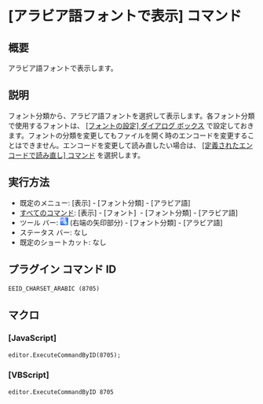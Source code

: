 # \[アラビア語フォントで表示\] コマンド

## 概要

アラビア語フォントで表示します。

## 説明

フォント分類から、アラビア語フォントを選択して表示します。各フォント分類で使用するフォントは、 [\[フォントの設定\] ダイアログ ボックス](../../dlg/properties/font/index) で設定しておきます。フォントの分類を変更してもファイルを開く時のエンコードを変更することはできません。エンコードを変更して読み直したい場合は、 [\[定義されたエンコードで読み直し\] コマンド](../file/file_reload_defined) を選択します。

## 実行方法

- 既定のメニュー: \[表示\] \- \[フォント分類\] \- \[アラビア語\]
- [すべてのコマンド](../../glossary/allcommands): \[表示\] \- \[フォント\]  \- \[フォント分類\] \- \[アラビア語\]
- ツール バー: ![](../../images/fontpopup.png) (右端の矢印部分) \-
\[フォント分類\] \- \[アラビア語\]
- ステータス バー: なし
- 既定のショートカット: なし

## プラグイン コマンド ID

```
EEID_CHARSET_ARABIC (8705)
```

## マクロ

### \[JavaScript\]

```
editor.ExecuteCommandByID(8705);
```

### \[VBScript\]

```
editor.ExecuteCommandByID 8705
```
